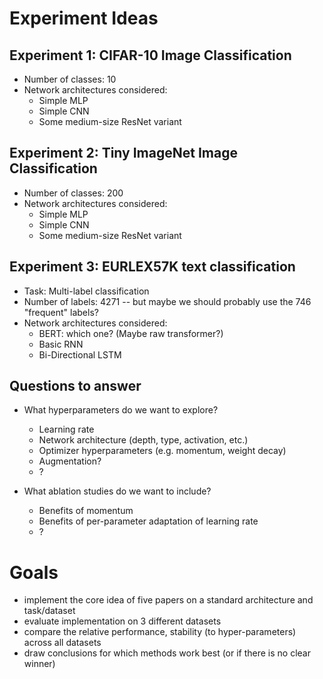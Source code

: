 # Experiment Ideas

## Experiment 1: CIFAR-10 Image Classification
* Number of classes: 10
* Network architectures considered:
  * Simple MLP
  * Simple CNN
  * Some medium-size ResNet variant


## Experiment 2: Tiny ImageNet Image Classification
* Number of classes: 200
* Network architectures considered:
  * Simple MLP
  * Simple CNN
  * Some medium-size ResNet variant


## Experiment 3: EURLEX57K text classification
* Task: Multi-label classification
* Number of labels: 4271 -- but maybe we should probably use the 746 "frequent" labels?
* Network architectures considered:
  * BERT: which one? (Maybe raw transformer?)
  * Basic RNN
  * Bi-Directional LSTM 


## Questions to answer
* What hyperparameters do we want to explore?
  * Learning rate
  * Network architecture (depth, type, activation, etc.)
  * Optimizer hyperparameters (e.g. momentum, weight decay)
  * Augmentation?
  * ?

* What ablation studies do we want to include?
  * Benefits of momentum
  * Benefits of per-parameter adaptation of learning rate
  * ?

# Goals
* implement the core idea of five papers on a standard architecture and task/dataset
* evaluate implementation on 3 different datasets
* compare the relative performance, stability (to hyper-parameters) across all datasets
* draw conclusions for which methods work best (or if there is no clear winner)
